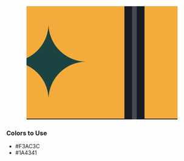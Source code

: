 <div style="text-align:center">
    <img src="../images/29.png" />
</div>

### Colors to Use
- #F3AC3C
- #1A4341